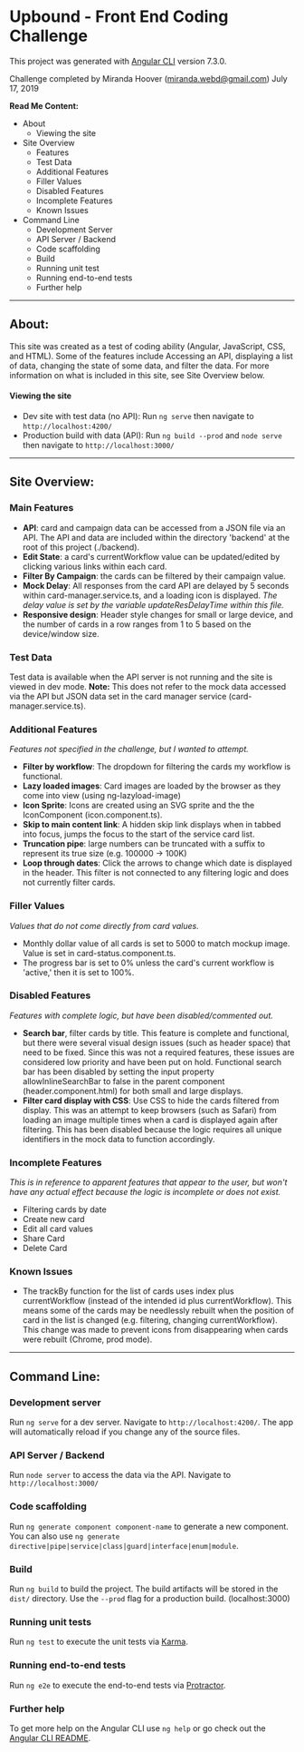 # Upbound - Front End Coding Challenge

This project was generated with [Angular CLI](https://github.com/angular/angular-cli) version 7.3.0.

Challenge completed by Miranda Hoover (miranda.webd@gmail.com) July 17, 2019

**Read Me Content:**
- About
  - Viewing the site
- Site Overview
  - Features
  - Test Data
  - Additional Features
  - Filler Values
  - Disabled Features
  - Incomplete Features
  - Known Issues
- Command Line
  - Development Server
  - API Server / Backend
  - Code scaffolding
  - Build
  - Running unit test
  - Running end-to-end tests
  - Further help

---

## About:

This site was created as a test of coding ability (Angular, JavaScript, CSS, and HTML). Some of the features include Accessing an API, displaying a list of data, changing the state of some data, and filter the data. For more information on what is included in this site, see Site Overview below.

#### Viewing the site

- Dev site with test data (no API): Run `ng serve` then navigate to `http://localhost:4200/`
- Production build with data (API): Run `ng build --prod` and `node serve` then navigate to `http://localhost:3000/`

---

## Site Overview:

### Main Features

- **API**: card and campaign data can be accessed from a JSON file via an API. The API and data are included within the directory 'backend' at the root of this project (./backend).
- **Edit State**: a card's currentWorkflow value can be updated/edited by clicking various links within each card.
- **Filter By Campaign**: the cards can be filtered by their campaign value.
- **Mock Delay**: All responses from the card API are delayed by 5 seconds within card-manager.service.ts, and a loading icon is displayed. *The delay value is set by the variable updateResDelayTime within this file.*
- **Responsive design**: Header style changes for small or large device, and the number of cards in a row ranges from 1 to 5 based on the device/window size.

### Test Data

Test data is available when the API server is not running and the site is viewed in dev mode. **Note:** This does not refer to the mock data accessed via the API but JSON data set in the card manager service (card-manager.service.ts).

### Additional Features
*Features not specified in the challenge, but I wanted to attempt.*
- **Filter by workflow**: The dropdown for filtering the cards my workflow is functional.
- **Lazy loaded images**: Card images are loaded by the browser as they come into view (using ng-lazyload-image)
- **Icon Sprite**: Icons are created using an SVG sprite and the the IconComponent (icon.component.ts).
- **Skip to main content link**: A hidden skip link displays when in tabbed into focus, jumps the focus to the start of the service card list.
- **Truncation pipe**: large numbers can be truncated with a suffix to represent its true size (e.g. 100000 -> 100K)
- **Loop through dates**: Click the arrows to change which date is displayed in the header. This filter is not connected to any filtering logic and does not currently filter cards.

### Filler Values
*Values that do not come directly from card values.*
- Monthly dollar value of all cards is set to 5000 to match mockup image. Value is set in card-status.component.ts.
- The progress bar is set to 0% unless the card's current workflow is 'active,' then it is set to 100%.

### Disabled Features
*Features with complete logic, but have been disabled/commented out.*
- **Search bar**, filter cards by title. This feature is complete and functional, but there were several visual design issues (such as header space) that need to be fixed. Since this was not a required features, these issues are considered low priority and have been put on hold. Functional search bar has been disabled by setting the input property allowInlineSearchBar to false in the parent component (header.component.html) for both small and large displays.
- **Filter card display with CSS**: Use CSS to hide the cards filtered from display. This was an attempt to keep browsers (such as Safari) from loading an image multiple times when a card is displayed again after filtering. This has been disabled because the logic requires all unique identifiers in the mock data to function accordingly.

### Incomplete Features
*This is in reference to apparent features that appear to the user, but won't have any actual effect because the logic is incomplete or does not exist.*
- Filtering cards by date
- Create new card
- Edit all card values
- Share Card
- Delete Card

### Known Issues

- The trackBy function for the list of cards uses index plus currentWorkflow (instead of the intended id plus currentWorkflow). This means some of the cards may be needlessly rebuilt when the position of card in the list is changed (e.g. filtering, changing currentWorkflow). This change was made to prevent icons from disappearing when cards were rebuilt (Chrome, prod mode).

---

## Command Line:

### Development server

Run `ng serve` for a dev server. Navigate to `http://localhost:4200/`. The app will automatically reload if you change any of the source files.

### API Server / Backend

Run `node server` to access the data via the API.
Navigate to `http://localhost:3000/`

### Code scaffolding

Run `ng generate component component-name` to generate a new component. You can also use `ng generate directive|pipe|service|class|guard|interface|enum|module`.

### Build

Run `ng build` to build the project. The build artifacts will be stored in the `dist/` directory. Use the `--prod` flag for a production build. (localhost:3000)

### Running unit tests

Run `ng test` to execute the unit tests via [Karma](https://karma-runner.github.io).

### Running end-to-end tests

Run `ng e2e` to execute the end-to-end tests via [Protractor](http://www.protractortest.org/).

### Further help

To get more help on the Angular CLI use `ng help` or go check out the [Angular CLI README](https://github.com/angular/angular-cli/blob/master/README.md).
